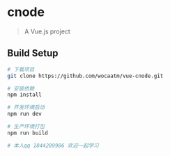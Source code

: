 # cnode

> A Vue.js project

## Build Setup

``` bash
# 下载项目
git clone https://github.com/wocaatm/vue-cnode.git

# 安装依赖
npm install

# 开发环境启动
npm run dev

# 生产环境打包
npm run build

# 本人qq 1844209986 欢迎一起学习
